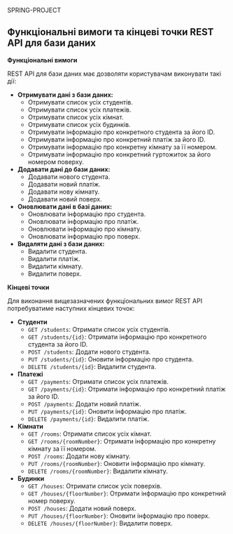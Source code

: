 SPRING-PROJECT
## Функціональні вимоги та кінцеві точки REST API для бази даних

**Функціональні вимоги**

REST API для бази даних має дозволяти користувачам виконувати такі дії:

* **Отримувати дані з бази даних:**
    * Отримувати список усіх студентів.
    * Отримувати список усіх платежів.
    * Отримувати список усіх кімнат.
    * Отримувати список усіх будинків.
    * Отримувати інформацію про конкретного студента за його ID.
    * Отримувати інформацію про конкретний платіж за його ID.
    * Отримувати інформацію про конкретну кімнату за її номером.
    * Отримувати інформацію про конкретний гуртожиток за його номером поверху.
* **Додавати дані до бази даних:**
    * Додавати нового студента.
    * Додавати новий платіж.
    * Додавати нову кімнату.
    * Додавати новий поверх.
* **Оновлювати дані в базі даних:**
    * Оновлювати інформацію про студента.
    * Оновлювати інформацію про платіж.
    * Оновлювати інформацію про кімнату.
    * Оновлювати інформацію про поверх.
* **Видаляти дані з бази даних:**
    * Видалити студента.
    * Видалити платіж.
    * Видалити кімнату.
    * Видалити поверх.

**Кінцеві точки**

Для виконання вищезазначених функціональних вимог REST API потребуватиме наступних кінцевих точок:

* **Студенти**
    * `GET /students`: Отримати список усіх студентів.
    * `GET /students/{id}`: Отримати інформацію про конкретного студента за його ID.
    * `POST /students`: Додати нового студента.
    * `PUT /students/{id}`: Оновити інформацію про студента.
    * `DELETE /students/{id}`: Видалити студента.
* **Платежі**
    * `GET /payments`: Отримати список усіх платежів.
    * `GET /payments/{id}`: Отримати інформацію про конкретний платіж за його ID.
    * `POST /payments`: Додати новий платіж.
    * `PUT /payments/{id}`: Оновити інформацію про платіж.
    * `DELETE /payments/{id}`: Видалити платіж.
* **Кімнати**
    * `GET /rooms`: Отримати список усіх кімнат.
    * `GET /rooms/{roomNumber}`: Отримати інформацію про конкретну кімнату за її номером.
    * `POST /rooms`: Додати нову кімнату.
    * `PUT /rooms/{roomNumber}`: Оновити інформацію про кімнату.
    * `DELETE /rooms/{roomNumber}`: Видалити кімнату.
* **Будинки**
    * `GET /houses`: Отримати список усіх поверхів.
    * `GET /houses/{floorNumber}`: Отримати інформацію про конкретний номер поверху.
    * `POST /houses`: Додати новий поверх.
    * `PUT /houses/{floorNumber}`: Оновити інформацію про поверх.
    * `DELETE /houses/{floorNumber}`: Видалити поверх.
